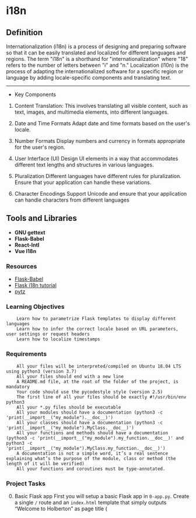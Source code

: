 # i18n

## Definition

Internationalization (i18n) is a process of designing and preparing software so that it can be easily translated and localized for different languages and regions. The term "i18n" is a shorthand for "internationalization" where "18" refers to the number of letters between "i" and "n."
Localization (l10n) is the process of adapting the internationalized software for a specific region or language by adding locale-specific components and translating text.

---

- Key Components

1. Content Translation:
   This involves translating all visible content, such as text, images, and multimedia elements, into different languages.

2. Date and Time Formats
   Adapt date and time formats based on the user's locale.

3. Number Formats
   Display numbers and currency in formats appropriate for the user's region.

4. User Interface (UI)
   Design UI elements in a way that accommodates different text lengths and structures in various languages.

5. Pluralization
   Different languages have different rules for pluralization. Ensure that your application can handle these variations.

6. Character Encodings
   Support Unicode and ensure that your application can handle characters from different languages

## Tools and Libraries

- **GNU gettext**
- **Flask-Babel**
- **React-Intl**
- **Vue I18n**

### Resources

- [Flask-Babel](https://python-babel.github.io/flask-babel/)
- [Flask i18n tutorial](https://blog.miguelgrinberg.com/post/the-flask-mega-tutorial-part-xiii-i18n-and-l10n)
- [pytz](https://sourceforge.net/directory/software-development/linux/)

### Learning Objectives

```
    Learn how to parametrize Flask templates to display different languages
    Learn how to infer the correct locale based on URL parameters, user settings or request headers
    Learn how to localize timestamps
```

### Requirements

```
    All your files will be interpreted/compiled on Ubuntu 18.04 LTS using python3 (version 3.7)
    All your files should end with a new line
    A README.md file, at the root of the folder of the project, is mandatory
    Your code should use the pycodestyle style (version 2.5)
    The first line of all your files should be exactly #!/usr/bin/env python3
    All your *.py files should be executable
    All your modules should have a documentation (python3 -c 'print(__import__("my_module").__doc__)')
    All your classes should have a documentation (python3 -c 'print(__import__("my_module").MyClass.__doc__)')
    All your functions and methods should have a documentation (python3 -c 'print(__import__("my_module").my_function.__doc__)' and python3 -c 'print(__import__("my_module").MyClass.my_function.__doc__)')
    A documentation is not a simple word, it’s a real sentence explaining what’s the purpose of the module, class or method (the length of it will be verified)
    All your functions and coroutines must be type-annotated.
```

### Project Tasks

0. Basic Flask app
   First you will setup a basic Flask app in `0-app.py`. Create a single `/` route and an `index.html` template that simply outputs “Welcome to Holberton” as page title (<title>) and “Hello world” as header.

1. Basic Babel setup
   Then instantiate the `Babel` object in your app. Store it in a module-level variable named `babel`.
   In order to configure available languages in our app, you will create a `Config` class that has a `LANGUAGES` class attribute equal to `["en", "fr"]`
   Use `Config` to set Babel’s default locale `("en")` and timezone`("UTC")`
   Use that class as config for your Flask app

2. Get locale from request
   Create `a get_locale` function with the `babel.localeselector` decorator. Use `request.accept_languages` to determine the best match with our supported languages.

3. Parametrize templates
   Use the `_` or `gettext` function to parametrize your templates. Use the message IDs `home_title` and `home_header`.Create a `babel.cfg` file containing

```
[python: **.py]
[jinja2: **/templates/**.html]
extensions=jinja2.ext.autoescape,jinja2.ext.with_
```

Then initialize your translations with

```
$ pybabel extract -F babel.cfg -o messages.pot .
```

and your two dictionaries with

```
$ pybabel init -i messages.pot -d translations -l en
$ pybabel init -i messages.pot -d translations -l fr
```

Then edit files `translations/[en|fr]/LC_MESSAGES/messages.po` to provide the correct value for each message ID for each language. Use the following translations:

| msgid       | English                | French                     |
| ----------- | ---------------------- | -------------------------- |
| home_title  | "Welcome to Holberton" | "Bienvenue chez Holberton" |
| home_header | "Hello world!"         | "Bonjour monde!"           |

4. Force locale with URL parameter
   In this task, you will implement a way to force a particular locale by passing the `locale=fr` parameter to your app’s URLs
   In your `get_locale` function, detect if the incoming request contains locale argument and ifs value is a supported `locale`, return it. If not or if the parameter is not present, resort to the previous default behavior
   Now you should be able to test different translations by visiting `http://127.0.0.1:5000?locale=[fr|en]`

5. Mock logging in
   Creating a user login system is outside the scope of this project. To emulate a similar behavior, copy the following user table in `5-app.py`

```
users = {
    1: {"name": "Balou", "locale": "fr", "timezone": "Europe/Paris"},
    2: {"name": "Beyonce", "locale": "en", "timezone": "US/Central"},
    3: {"name": "Spock", "locale": "kg", "timezone": "Vulcan"},
    4: {"name": "Teletubby", "locale": None, "timezone": "Europe/London"},
}
```

This will mock a database user table. Logging in will be mocked by passing login_as URL parameter containing the user ID to log in as.
Define a get_user function that returns a user dictionary or None if the ID cannot be found or if login_as was not passed.
Define a before_request function and use the app.before_request decorator to make it be executed before all other functions. before_request should use get_user to find a user if any, and set it as a global on flask.g.user.
In your HTML template, if a user is logged in, in a paragraph tag, display a welcome message otherwise display a default message as shown in the table below.
| msgid | English | French |
| ----------- | ---------------------- | -------------------------- |
| hlogged_in_as | "You are logged in as %(username)s." | "Vous êtes connecté en tant que %(username)s." |
| hnot_logged_in | "You are not logged in." | "Vous n'êtes pas connecté." |

6. Use user locale
   Change your get_locale function to use a user’s preferred local if it is supported.
   The order of priority should be

   > > Locale from URL parameters

   > > Locale from user settings

   > > Locale from request header

   > > Default locale

   > > Test by logging in as different users

7. Infer appropriate time zone

Define a get_timezone function and use the babel.timezoneselector decorator.

The logic should be the same as get_locale:

> > 1.  Find timezone parameter in URL parameters

> > 2.  Find time zone from user settings

> > 3.  Default to UTC

Before returning a URL-provided or user time zone, you must validate that it is a valid time zone. To that, use pytz.timezone and catch the pytz.exceptions.UnknownTimeZoneError exception.
